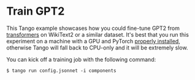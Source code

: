 # Train GPT2

This Tango example showcases how you could fine-tune GPT2 from [transformers](https://github.com/huggingface/transformers) on WikiText2 or a similar dataset.
It's best that you run this experiment on a machine with a GPU and PyTorch [properly installed](https://pytorch.org/get-started/locally/#start-locally),
otherwise Tango will fall back to CPU-only and it will be extremely slow.

You can kick off a training job with the following command:

```
$ tango run config.jsonnet -i components
```
